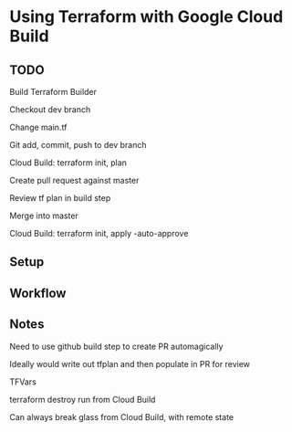 # Using Terraform with Google Cloud Build

## TODO

Build Terraform Builder

Checkout dev branch

Change main.tf

Git add, commit, push to dev branch

Cloud Build: terraform init, plan

Create pull request against master

Review tf plan in build step

Merge into master

Cloud Build: terraform init, apply -auto-approve

## Setup

## Workflow

## Notes

Need to use github build step to create PR automagically

Ideally would write out tfplan and then populate in PR for review

TFVars

terraform destroy run from Cloud Build

Can always break glass from Cloud Build, with remote state